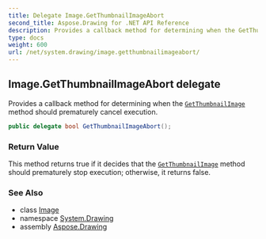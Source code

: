 ```yaml
---
title: Delegate Image.GetThumbnailImageAbort
second_title: Aspose.Drawing for .NET API Reference
description: Provides a callback method for determining when the GetThumbnailImage method should prematurely cancel execution
type: docs
weight: 600
url: /net/system.drawing/image.getthumbnailimageabort/
---
```

## Image.GetThumbnailImageAbort delegate

Provides a callback method for determining when the [`GetThumbnailImage`](../image/getthumbnailimage/) method should prematurely cancel execution.

```csharp
public delegate bool GetThumbnailImageAbort();
```

### Return Value

This method returns true if it decides that the [`GetThumbnailImage`](../image/getthumbnailimage/) method should prematurely stop execution; otherwise, it returns false.

### See Also

* class [Image](../image/)
* namespace [System.Drawing](../../system.drawing/)
* assembly [Aspose.Drawing](../../)


